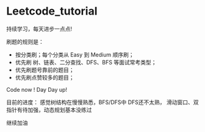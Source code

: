 # Leetcode_tutorial
持续学习，每天进步一点点!

刷题的规则是：
- 按分类刷；每个分类从 Easy 到 Medium 顺序刷；
- 优先刷 树、链表、二分查找、DFS、BFS 等面试常考类型；
- 优先刷题号靠前的题目；
- 优先刷点赞较多的题目；

Code now ! Day Day up!

目前的进度：
感觉树结构在慢慢熟悉，BFS/DFS中 DFS还不太熟，
滑动窗口、双指针有待加强，动态规划基本没练过

继续加油
